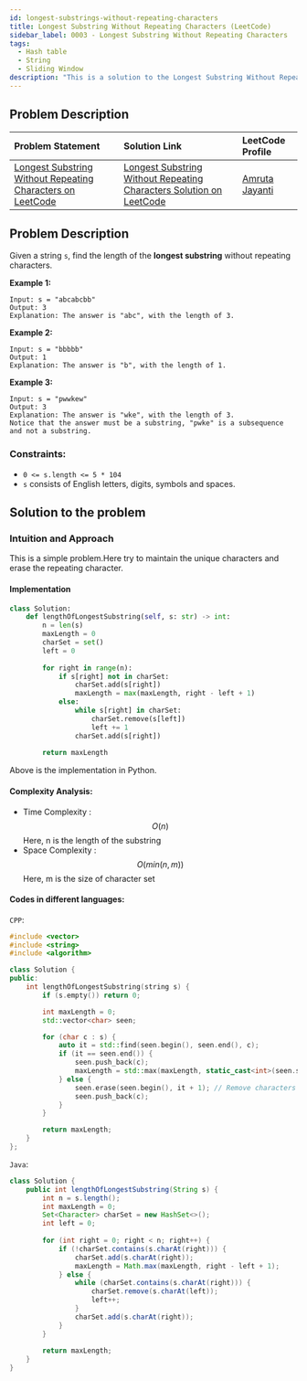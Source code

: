 ```yaml
---
id: longest-substrings-without-repeating-characters
title: Longest Substring Without Repeating Characters (LeetCode)
sidebar_label: 0003 - Longest Substring Without Repeating Characters
tags:
  - Hash table
  - String
  - Sliding Window
description: "This is a solution to the Longest Substring Without Repeating Characters problem on LeetCode."
---
```


## Problem Description

| Problem Statement                                             | Solution Link                                                                                                                                                             | LeetCode Profile                                    |
| :------------------------------------------------------------ | :------------------------------------------------------------------------------------------------------------------------------------------------------------------------ | :-------------------------------------------------- |
| [Longest Substring Without Repeating Characters on LeetCode](https://leetcode.com/problems/longest-substring-without-repeating-characters/) | [Longest Substring Without Repeating Characters Solution on LeetCode](https://leetcode.com/problems/longest-substring-without-repeating-characters/solutions/5234730/solution/) | [Amruta Jayanti](https://leetcode.com/u/user7669cY/)|


## Problem Description

Given a string `s`, find the length of the  **longest substring**  without repeating characters.

 

**Example 1:**

```plaintext
Input: s = "abcabcbb"
Output: 3
Explanation: The answer is "abc", with the length of 3.
```

**Example 2:**

```plaintext
Input: s = "bbbbb"
Output: 1
Explanation: The answer is "b", with the length of 1.
```

**Example 3:**

```plaintext
Input: s = "pwwkew"
Output: 3
Explanation: The answer is "wke", with the length of 3.
Notice that the answer must be a substring, "pwke" is a subsequence and not a substring.
``` 

### Constraints:


- `0 <= s.length <= 5 * 104`
- `s` consists of English letters, digits, symbols and spaces.


## Solution to the problem

### Intuition and Approach
This is a simple problem.Here try to maintain the unique characters and erase the repeating character.
#### Implementation
```python
class Solution:
    def lengthOfLongestSubstring(self, s: str) -> int:
        n = len(s)
        maxLength = 0
        charSet = set()
        left = 0
        
        for right in range(n):
            if s[right] not in charSet:
                charSet.add(s[right])
                maxLength = max(maxLength, right - left + 1)
            else:
                while s[right] in charSet:
                    charSet.remove(s[left])
                    left += 1
                charSet.add(s[right])
        
        return maxLength
```
Above is the implementation in Python.

#### Complexity Analysis:
- Time Complexity : $$O(n)$$ Here, n is the length of the substring
- Space Complexity : $$O(min(n,m))$$ Here, m is the size of character set

#### Codes in different languages:
`CPP`:
```cpp
#include <vector>
#include <string>
#include <algorithm>

class Solution {
public:
    int lengthOfLongestSubstring(string s) {
        if (s.empty()) return 0;

        int maxLength = 0;
        std::vector<char> seen;

        for (char c : s) {
            auto it = std::find(seen.begin(), seen.end(), c);
            if (it == seen.end()) {
                seen.push_back(c);
                maxLength = std::max(maxLength, static_cast<int>(seen.size()));
            } else {
                seen.erase(seen.begin(), it + 1); // Remove characters before the repeated character
                seen.push_back(c);
            }
        }

        return maxLength;
    }
};
```

`Java`:
```java
class Solution {
    public int lengthOfLongestSubstring(String s) {
        int n = s.length();
        int maxLength = 0;
        Set<Character> charSet = new HashSet<>();
        int left = 0;
        
        for (int right = 0; right < n; right++) {
            if (!charSet.contains(s.charAt(right))) {
                charSet.add(s.charAt(right));
                maxLength = Math.max(maxLength, right - left + 1);
            } else {
                while (charSet.contains(s.charAt(right))) {
                    charSet.remove(s.charAt(left));
                    left++;
                }
                charSet.add(s.charAt(right));
            }
        }
        
        return maxLength;
    }
}
```
